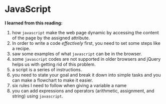 # JavaScript

**I learned from this reading:**

1. how `javascript` make the web page dynamic by accessing the content of the page by the assigned attribute.
2. In order to write a code *effectively* first, you need to set some steps like a recipe.
3. saw some examples of what `javascript` can be in the browser.
4. some `javascript` codes are not supported in older browsers and jQuery helps us with getting rid of this problem.
5. a script is a series of instructions.
6. you need to state your goal and break it down into simple tasks and you can make a flowchart to make it easier.
7. six rules I need to follow when giving a variable a name
8. you can add expressions and operators (arithmetic, assignment, and string) using `javascript`.
